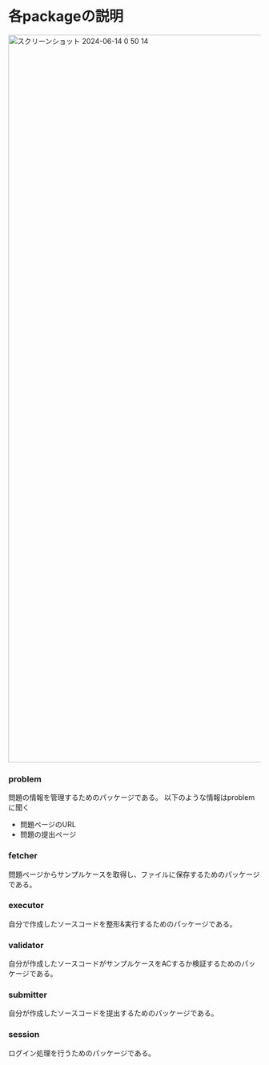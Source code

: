 # 各packageの説明
<img width="1454" alt="スクリーンショット 2024-06-14 0 50 14" src="https://github.com/nyantama0616/play-on-atcoder/assets/64397519/5dee3a14-5e08-4546-b34a-8c21759bb1b3">


### problem
問題の情報を管理するためのパッケージである。
以下のような情報はproblemに聞く
- 問題ページのURL
- 問題の提出ページ

### fetcher
問題ページからサンプルケースを取得し、ファイルに保存するためのパッケージである。

### executor
自分で作成したソースコードを整形&実行するためのパッケージである。

### validator
自分が作成したソースコードがサンプルケースをACするか検証するためのパッケージである。

### submitter
自分が作成したソースコードを提出するためのパッケージである。

### session
ログイン処理を行うためのパッケージである。
